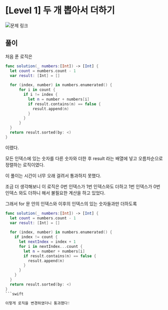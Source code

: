 # [Level 1] 두 개 뽑아서 더하기

![문제 링크](https://school.programmers.co.kr/learn/courses/30/lessons/68644)

## 풀이

처음 푼 로직은
```swift
func solution(_ numbers:[Int]) -> [Int] {
  let count = numbers.count - 1
  var result: [Int] = []
  
  for (index, number) in numbers.enumerated() {
      for i in count {
        if i != index {
          let n = number + numbers[i]
          if result.contains(n) == false {
            result.append(n)
          }
        }
      }
  }
  return result.sorted(by: <)
}
```
이랬다. 

모든 인덱스에 있는 숫자를 다른 숫자와 더한 후 result 라는 배열에 넣고 
오름차순으로 정렬하는 로직이였다. 

이 풀이는 시간이 너무 오래 걸려서 통과하지 못했다. 

조금 더 생각해보니 이 로직은 0번 인덱스가 1번 인덱스와도 더하고 1번 인덱스가 0번 인덱스 와도 더하니
해서 불필요한 계산을 하고 있었다. 

그래서 for 문 안의 인덱스와 이후의 인덱스의 있는 숫자들과만 더하도록 

```swift
func solution(_ numbers:[Int]) -> [Int] {
  let count = numbers.count - 1
  var result: [Int] = []
  
  for (index, number) in numbers.enumerated() {
    if index != count {
      let nextIndex = index + 1
      for i in nextIndex...count {
        let n = number + numbers[i]
        if result.contains(n) == false {
          result.append(n)
        }
      }
    }
  }
  return result.sorted(by: <)
}
```swift

이렇게 로직을 변경하였더니 통과했다!
